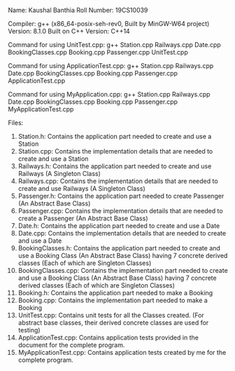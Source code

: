 Name: Kaushal Banthia
Roll Number: 19CS10039

Compiler: g++ (x86_64-posix-seh-rev0, Built by MinGW-W64 project)
Version: 8.1.0
Built on C++ Version: C++14

Command for using UnitTest.cpp: 
g++ Station.cpp Railways.cpp Date.cpp BookingClasses.cpp Booking.cpp Passenger.cpp UnitTest.cpp

Command for using ApplicationTest.cpp:
g++ Station.cpp Railways.cpp Date.cpp BookingClasses.cpp Booking.cpp Passenger.cpp ApplicationTest.cpp

Command for using MyApplication.cpp:
g++ Station.cpp Railways.cpp Date.cpp BookingClasses.cpp Booking.cpp Passenger.cpp MyApplicationTest.cpp

Files:
1. Station.h: Contains the application part needed to create and use a Station
2. Station.cpp: Contains the implementation details that are needed to create and use a Station
3. Railways.h: Contains the application part needed to create and use Railways (A Singleton Class)
4. Railways.cpp: Contains the implementation details that are needed to create and use Railways (A Singleton Class)
5. Passenger.h: Contains the application part needed to create Passenger (An Abstract Base Class)
6. Passenger.cpp: Contains the implementation details that are needed to create a Passenger (An Abstract Base Class)
7. Date.h: Contains the application part needed to create and use a Date
8. Date.cpp: Contains the implementation details that are needed to create and use a Date
9. BookingClasses.h: Contains the application part needed to create and use a Booking Class (An Abstract Base Class) having 7 concrete derived classes (Each of which are Singleton Classes)
10. BookingClasses.cpp: Contains the implementation part needed to create and use a Booking Class (An Abstract Base Class) having 7 concrete derived classes (Each of which are Singleton Classes)
11. Booking.h: Contains the application part needed to make a Booking
12. Booking.cpp: Contains the implementation part needed to make a Booking
13. UnitTest.cpp: Contains unit tests for all the Classes created. (For abstract base classes, their derived concrete classes are used for testing)
14. ApplicationTest.cpp: Contains application tests provided in the document for the complete program.
15. MyApplicationTest.cpp: Contains application tests created by me for the complete program.